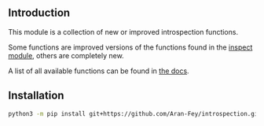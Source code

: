 ## Introduction

This module is a collection of new or improved introspection functions.

Some functions are improved versions of the functions found in the [inspect module](https://docs.python.org/3/library/inspect.html), others are completely new.

A list of all available functions can be found in [the docs](https://aran-fey.github.io/introspection/build/html/index.html).

## Installation

```bash
python3 -m pip install git+https://github.com/Aran-Fey/introspection.git@release/latest
```

